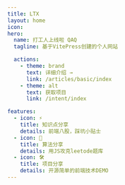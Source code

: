 ```yaml
---
title: LTX
layout: home
icon:
hero:
  name: 打工人上线啦 QAQ
  tagline: 基于VitePress创建的个人网站

  actions:
    - theme: brand
      text: 详细介绍 →
      link: /articles/basic/index
    - theme: alt
      text: 获取项目
      link: /intent/index

features:
  - icon: ⚡️
    title: 知识点分享
    details: 前端八股，踩坑小贴士
  - icon: 🖖
    title: 算法分享
    details: 用JS攻克leetode题库
  - icon: 🛠️
    title: 项目分享
    details: 开源简单的前端技术DEMO
---
```

